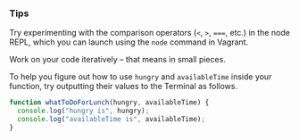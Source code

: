 ### Tips

Try experimenting with the comparison operators (`<`, `>`, `===`, etc.) in the node REPL, which you can launch using the `node` command in Vagrant.

Work on your code iteratively – that means in small pieces. 

To help you figure out how to use `hungry` and `availableTime` inside your function, try outputting their values to the Terminal as follows.


``` javascript
function whatToDoForLunch(hungry, availableTime) {
  console.log("hungry is", hungry);
  console.log("availableTime is", availableTime);
}
```

